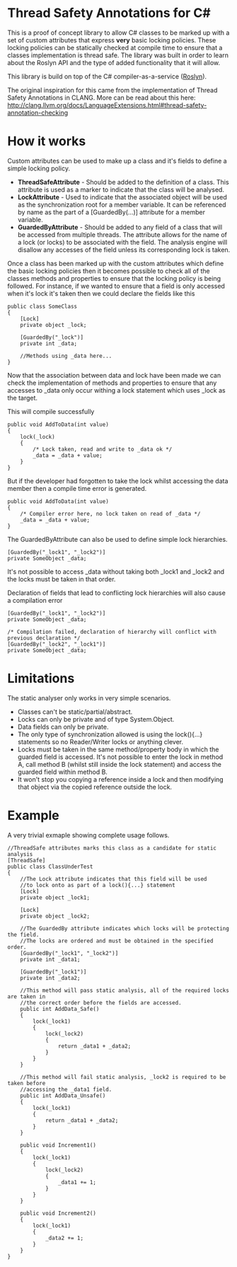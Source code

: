Thread Safety Annotations for C#
================================

This is a proof of concept library to allow C# classes to be marked up with a set of custom attributes that express **very** basic locking policies.  These locking policies can be statically checked at compile time to ensure that a classes implementation is thread safe.  The library was built in order to learn about the Roslyn API and the type of added functionality that it will allow.

This library is build on top of the C# compiler-as-a-service ([Roslyn](http://msdn.microsoft.com/en-gb/roslyn)).

The original inspiration for this came from the implementation of Thread Safety Annotations in CLANG.  More can be read about this here: http://clang.llvm.org/docs/LanguageExtensions.html#thread-safety-annotation-checking

How it works
============

Custom attributes can be used to make up a class and it's fields to define a simple locking policy.
- **ThreadSafeAttribute** - Should be added to the definition of a class.  This attribute is used as a marker to indicate that the class will be analysed.
- **LockAttribute** - Used to indicate that the associated object will be used as the synchronization root for a member variable.  It can be referenced by name as the part of a [GuardedBy(...)] attribute for a member variable. 
- **GuardedByAttribute** - Should be added to any field of a class that will be accessed from multiple threads. The attribute allows for the name of a lock (or locks) to be associated with the field.  The analysis engine will disallow any accesses of the field unless its corresponding lock is taken.

Once a class has been marked up with the custom attributes which define the basic locking policies then it becomes possible to check all of the classes methods and properties to ensure that the locking policy is being followed. For instance, if we wanted to ensure that a field is only accessed when it's lock it's taken then we could declare the fields like this

    public class SomeClass
    {
        [Lock]               
        private object _lock;
        
        [GuardedBy("_lock")] 
        private int _data;
        
        //Methods using _data here...
    }

Now that the association between data and lock have been made we can check the implementation of methods and properties to ensure that any accesses to _data only occur withing a lock statement which uses _lock as the target.

This will compile successfully

    public void AddToData(int value)
    {
        lock(_lock)
        {
            /* Lock taken, read and write to _data ok */
            _data = _data + value;
        }
    }
    
But if the developer had forgotten to take the lock whilst accessing the data member then a compile time error is generated.

    public void AddToData(int value)
    {
        /* Compiler error here, no lock taken on read of _data */
        _data = _data + value;
    }

The GuardedByAttribute can also be used to define simple lock hierarchies.

    [GuardedBy("_lock1", "_lock2")]
    private SomeObject _data;
    
It's not possible to access _data without taking both _lock1 and _lock2 and the locks must be taken in that order.  

Declaration of fields that lead to conflicting lock hierarchies will also cause a compilation error

    [GuardedBy("_lock1", "_lock2")]
    private SomeObject _data;
    
    /* Compilation failed, declaration of hierarchy will conflict with previous declaration */
    [GuardedBy("_lock2", "_lock1")]
    private SomeObject _data;
    
Limitations    
===========

The static analyser only works in very simple scenarios.  
- Classes can't be static/partial/abstract.
- Locks can only be private and of type System.Object.
- Data fields can only be private.
- The only type of synchronization allowed is using the lock(){...} statements so no Reader/Writer locks or anything clever.
- Locks must be taken in the same method/property body in which the guarded field is accessed.  It's not possible to enter the lock in method A, call method B (whilst still inside the lock statement) and access the guarded field within method B.
- It won't stop you copying a reference inside a lock and then modifying that object via the copied reference outside the lock.

Example
=======

A very trivial exmaple showing complete usage follows.

    //ThreadSafe attributes marks this class as a candidate for static analysis
    [ThreadSafe]
    public class ClassUnderTest
    {
        //The Lock attribute indicates that this field will be used
        //to lock onto as part of a lock(){...} statement
        [Lock]
        private object _lock1;

        [Lock]
        private object _lock2;

        //The GuardedBy attribute indicates which locks will be protecting the field.
        //The locks are ordered and must be obtained in the specified order.
        [GuardedBy("_lock1", "_lock2")]
        private int _data1;

        [GuardedBy("_lock1")]
        private int _data2;

        //This method will pass static analysis, all of the required locks are taken in 
        //the correct order before the fields are accessed.
        public int AddData_Safe()
        {
            lock(_lock1)
            {
                lock(_lock2)
                {
                    return _data1 + _data2;
                }
            }
        }
        
        //This method will fail static analysis, _lock2 is required to be taken before
        //accessing the _data1 field.
        public int AddData_Unsafe()
        {
            lock(_lock1)
            {
                return _data1 + _data2;
            }
        }
        
        public void Increment1()
        {
            lock(_lock1)
            {            
                lock(_lock2)
                {
                    _data1 += 1;
                }
            }
        }
        
        public void Increment2()
        {
            lock(_lock1)
            {
                _data2 += 1;
            }
        }
    }